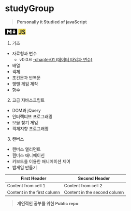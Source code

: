# studyGroup  

>__Personally it Studied of javaScript__  


![MdImage](/img/Md.png) ![jsImage](/img/javascript.png)
1. 기초
* 자료형과 변수
   - v0.0.6 [-chapter01 (데이터 타입과 변수)](https://github.com/Chrissspark/funnyJavaScript/blob/master/1_%EA%B8%B0%EC%B4%88/dataTypeAndVariable.js)
* 배열
* 객체
* 조건문과 반복문
* 행맨 게임 제작
* 함수

2. 고급 자바스크립트
* DOM과 jQuery
* 인터랙티브 프로그래밍
* 보물 찾기 게임
* 객체지향 프로그래밍

3. 캔버스
* 캔버스 엘리먼트
* 캔버스 애니메이션
* 키보드를 이용한 애니메이션 제어
* 뱀게임 만들기  

First Header | Second Header
------------ | -------------
Content from cell 1 | Content from cell 2
Content in the first column | Content in the second column


>__개인적인 공부를 위한 Public repo__